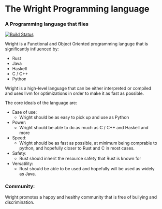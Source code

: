 # The Wright Programming language
### A Programming language that flies

[![Build Status](https://travis-ci.org/Alfriadox/Wright-lang.svg?branch=master)](https://travis-ci.org/Alfriadox/Wright-lang)

Wright is a Functional and Object Oriented programming languge 
that is significantly influenced by:
* Rust
* Java
* Haskell
* C / C++
* Python

Wright is a high-level language that can be either interpreted 
or compiled and uses llvm for optimizations in order to make it as 
fast as possible. 

The core ideals of the language are:
* Ease of use:
    * Wright should be as easy to pick up and use as Python
* Power:
    * Wright should be able to do as much as C / C++ and Haskell and more
* Speed: 
    * Wright should be as fast as possible, at minimum being comprable to python, and hopefully closer to Rust and C in most cases.
* Safety:
    * Rust should inherit the resource safety that Rust is known for
* Versatility:
    * Rust should be able to be used and hopefully will be used as widely as Java.
    
    
### Community:
Wright promotes a happy and healthy community that is free of bullying and discrimination. 

